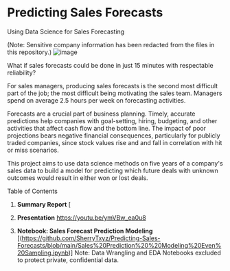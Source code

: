 # Predicting Sales Forecasts
 Using Data Science for Sales Forecasting
 
 (Note: Sensitive company information has been redacted from the files in this repository.)
![image](https://user-images.githubusercontent.com/88450425/150867746-4b052b5d-c607-41ee-b65a-f11c36a83014.png)

What if sales forecasts could be done in just 15 minutes with respectable reliability? 

For sales managers, producing sales forecasts is the second most difficult part of the job; the most difficult being motivating the sales team. Managers spend on average 2.5 hours per week on forecasting activities.

Forecasts are a crucial part of business planning. Timely, accurate predictions help companies with goal-setting, hiring, budgeting, and other activities that affect cash flow and the bottom line. The impact of poor projections bears negative financial consequences, particularly for publicly traded companies, since stock values rise and and fall in correlation with hit or miss scenarios. 

This project aims to use data science methods on five years of a company's sales data to build a model for predicting which future deals with unknown outcomes would result in either won or lost deals.

Table of Contents

1. **Summary Report** [

2. **Presentation** https://youtu.be/ymVBw_ea0u8

3. **Notebook: Sales Forecast Prediction Modeling** [(https://github.com/SherryTxyz/Predicting-Sales-Forecasts/blob/main/Sales%20Prediction%20%20Modeling%20Even%20Sampling.ipynb)]
Note: Data Wrangling and EDA Notebooks excluded to protect private, confidential data.
